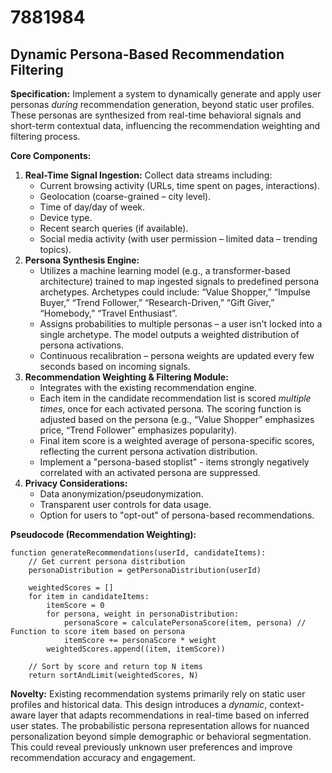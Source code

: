 # 7881984

## Dynamic Persona-Based Recommendation Filtering

**Specification:** Implement a system to dynamically generate and apply user personas *during* recommendation generation, beyond static user profiles. These personas are synthesized from real-time behavioral signals and short-term contextual data, influencing the recommendation weighting and filtering process.

**Core Components:**

1.  **Real-Time Signal Ingestion:** Collect data streams including:
    *   Current browsing activity (URLs, time spent on pages, interactions).
    *   Geolocation (coarse-grained – city level).
    *   Time of day/day of week.
    *   Device type.
    *   Recent search queries (if available).
    *   Social media activity (with user permission – limited data – trending topics).
2.  **Persona Synthesis Engine:**
    *   Utilizes a machine learning model (e.g., a transformer-based architecture) trained to map ingested signals to predefined persona archetypes. Archetypes could include: “Value Shopper,” “Impulse Buyer,” “Trend Follower,” “Research-Driven,” “Gift Giver,” “Homebody,” “Travel Enthusiast”.
    *   Assigns probabilities to multiple personas – a user isn't locked into a single archetype. The model outputs a weighted distribution of persona activations.
    *   Continuous recalibration – persona weights are updated every few seconds based on incoming signals.
3.  **Recommendation Weighting & Filtering Module:**
    *   Integrates with the existing recommendation engine.
    *   Each item in the candidate recommendation list is scored *multiple times*, once for each activated persona. The scoring function is adjusted based on the persona (e.g., “Value Shopper” emphasizes price, “Trend Follower” emphasizes popularity).
    *   Final item score is a weighted average of persona-specific scores, reflecting the current persona activation distribution.
    *   Implement a "persona-based stoplist" - items strongly negatively correlated with an activated persona are suppressed.
4.  **Privacy Considerations:**
    *   Data anonymization/pseudonymization.
    *   Transparent user controls for data usage.
    *   Option for users to "opt-out" of persona-based recommendations.

**Pseudocode (Recommendation Weighting):**

```
function generateRecommendations(userId, candidateItems):
    // Get current persona distribution
    personaDistribution = getPersonaDistribution(userId)

    weightedScores = []
    for item in candidateItems:
        itemScore = 0
        for persona, weight in personaDistribution:
            personaScore = calculatePersonaScore(item, persona) // Function to score item based on persona
            itemScore += personaScore * weight
        weightedScores.append((item, itemScore))

    // Sort by score and return top N items
    return sortAndLimit(weightedScores, N)
```

**Novelty:**  Existing recommendation systems primarily rely on static user profiles and historical data. This design introduces a *dynamic*, context-aware layer that adapts recommendations in real-time based on inferred user states. The probabilistic persona representation allows for nuanced personalization beyond simple demographic or behavioral segmentation. This could reveal previously unknown user preferences and improve recommendation accuracy and engagement.